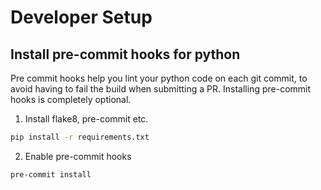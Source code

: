 # Developer Setup

## Install pre-commit hooks for python

Pre commit hooks help you lint your python code on each git commit, to avoid having to fail the build when submitting a PR. Installing pre-commit hooks is completely optional.

1. Install flake8, pre-commit etc.

```cmd
pip install -r requirements.txt
```

2. Enable pre-commit hooks

```cmd
pre-commit install
```
